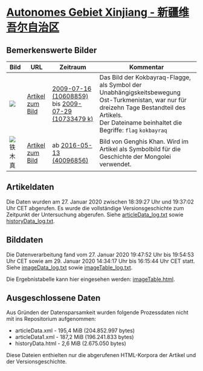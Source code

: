# [Autonomes Gebiet Xinjiang - 新疆维吾尔自治区](https://zh.wikipedia.org/wiki/%E6%96%B0%E7%96%86%E7%BB%B4%E5%90%BE%E5%B0%94%E8%87%AA%E6%B2%BB%E5%8C%BA)

## Bemerkenswerte Bilder

| Bild | URL | Zeitraum | Kommentar |
| - | - | - | - |
| ![](https://upload.wikimedia.org/wikipedia/commons/thumb/2/2c/Kokbayraq_flag.svg/200px-Kokbayraq_flag.svg.png) | [Artikel zum Bild](https://zh.wikipedia.org/w/index.php?oldid=10688341#/media/File:Kokbayraq_flag.svg) | [2009-07-16 (10608859)](https://zh.wikipedia.org/w/index.php?oldid=10608859) bis [2009-07-29 (10733479 k)](https://zh.wikipedia.org/w/index.php?oldid=10733479) | Das Bild der Kokbayraq-Flagge, als Symbol der Unabhängigskeitsbewegung Ost-Turkmenistan, war nur für dreizehn Tage Bestandteil des Artikels.<br/>Der Dateiname beinhaltet die Begriffe: `flag` `kokbayraq` |
| ![铁木真](https://upload.wikimedia.org/wikipedia/commons/thumb/6/6d/Genghis_khan.jpg/100px-Genghis_khan.jpg) | [Artikel zum Bild](https://zh.wikipedia.org/wiki/File:Genghis_khan.jpg) | ab [2016-05-13 (40096856)](https://zh.wikipedia.org/w/index.php?oldid=40096856) | Bild von Genghis Khan. Wird im Artikel als Symbolbild für die Geschichte der Mongolei verwendet. |					


## Artikeldaten

Die Daten wurden am 27. Januar 2020 zwischen 18:39:27 Uhr und 19:37:02 Uhr CET abgerufen. Es wurde die vollständige Versionsgeschichte zum Zeitpunkt der Untersuchung abgerufen. Siehe [articleData_log.txt](articleData_log.txt) sowie [historyData_log.txt](historyData_log.txt).

## Bilddaten

Die Datenverarbeitung fand vom 27. Januar 2020 19:47:52 Uhr bis 19:54:53 Uhr CET sowie am 29. Januar 2020 14:34:17 Uhr bis 16:15:44 Uhr CET statt. Siehe [imageData_log.txt](imageData_log.txt) sowie [imageTable_log.txt](imageTable_log.txt).

Die Ergebnistabelle kann hier eingesehen werden: [imageTable.html](imageTable.html).

## Ausgeschlossene Daten

Aus Gründen der Datensparsamkeit wurden folgende Prozessdaten nicht mit ins Repositorium aufgenommen:

- articleData.xml - 195,4 MiB (204.852.997 bytes)
- articleData1.xml - 187,2 MiB (196.241.833 bytes)
- historyData.html - 2,6 MiB (2.675.050 bytes)

Diese Dateien enthielten nur die abgerufenen HTML-Korpora der Artikel und der Versionsgeschichte.